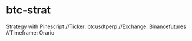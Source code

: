 # btc-strat
Strategy with Pinescript 
//Ticker: btcusdtperp 
//Exchange: Binancefutures 
//Timeframe: Orario
